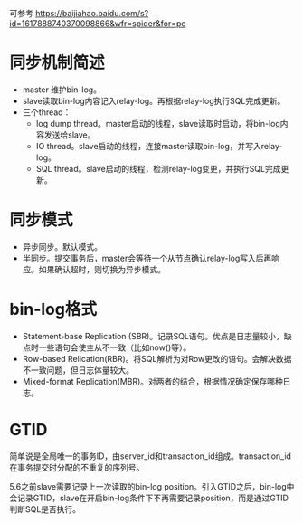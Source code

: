 可参考 https://baijiahao.baidu.com/s?id=1617888740370098866&wfr=spider&for=pc

# 同步机制简述
* master 维护bin-log。
* slave读取bin-log内容记入relay-log。再根据relay-log执行SQL完成更新。
* 三个thread：
  * log dump thread。master启动的线程，slave读取时启动，将bin-log内容发送给slave。
  * IO thread。slave启动的线程，连接master读取bin-log，并写入relay-log。
  * SQL thread。slave启动的线程，检测relay-log变更，并执行SQL完成更新。

# 同步模式
* 异步同步。默认模式。
* 半同步。提交事务后，master会等待一个从节点确认relay-log写入后再响应。如果确认超时，则切换为异步模式。

# bin-log格式
* Statement-base Replication (SBR)。记录SQL语句。优点是日志量较小，缺点时一些语句会使主从不一致（比如now()等）。
* Row-based Relication(RBR)。将SQL解析为对Row更改的语句。会解决数据不一致问题，但日志体量较大。
* Mixed-format Replication(MBR)。对两者的结合，根据情况确定保存哪种日志。

# GTID

简单说是全局唯一的事务ID，由server_id和transaction_id组成。transaction_id在事务提交时分配的不重复的序列号。

5.6之前slave需要记录上一次读取的bin-log position。引入GTID之后，bin-log中会记录GTID，slave在开启bin-log条件下不再需要记录position，而是通过GTID判断SQL是否执行。